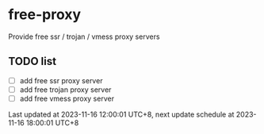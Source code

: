 
# free-proxy
Provide free ssr / trojan / vmess proxy servers


## TODO list
- [ ] add free ssr proxy server
- [ ] add free trojan proxy server
- [ ] add free vmess proxy server

Last updated at 2023-11-16 12:00:01 UTC+8, next update schedule at 2023-11-16 18:00:01 UTC+8

